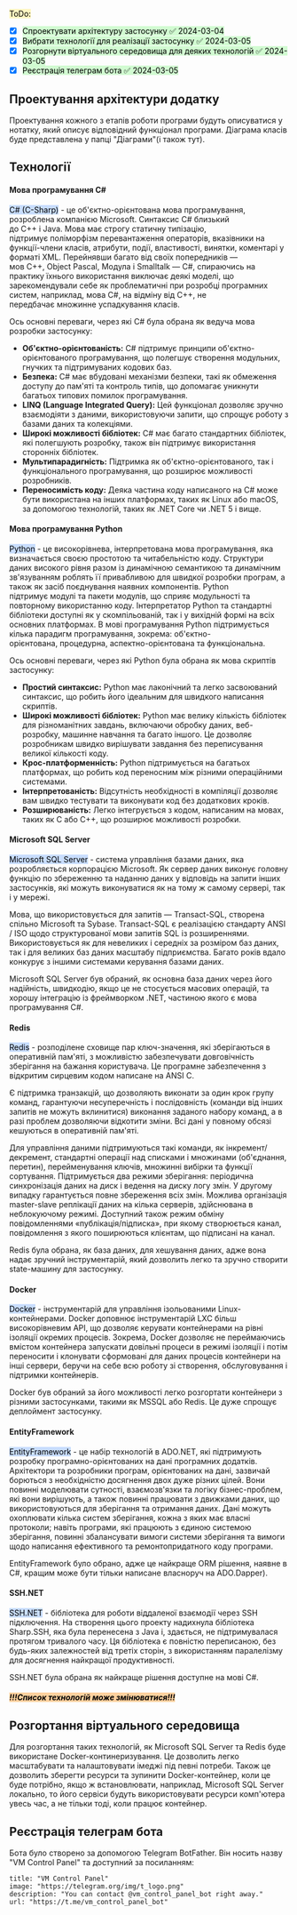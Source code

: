 <mark style="background: #FFF3A3A6;">ToDo:</mark>
- [x] <mark style="background: #BBFABBA6;">Спроектувати архітектуру застосунку ✅ 2024-03-04</mark>
- [x] <mark style="background: #BBFABBA6;">Вибрати технології для реалізації застосунку ✅ 2024-03-05</mark>
- [x] <mark style="background: #BBFABBA6;">Розгорнути віртуального середовища для деяких технологій ✅ 2024-03-05</mark>
- [x] <mark style="background: #BBFABBA6;">Реєстрація телеграм бота ✅ 2024-03-05</mark>

## Проектування архітектури додатку
Проектування кожного з етапів роботи програми будуть описуватися у нотатку, який описує відповідний функціонал програми. Діаграма класів буде представлена у папці "Діаграми"(і також тут).
## Технології
#### Мова програмування C# 
<mark style="background: #ADCCFFA6;">C# (C-Sharp)</mark> - це об'єктно-орієнтована мова програмування, розроблена компанією Microsoft. Синтаксис C# близький до С++ і Java. Мова має строгу статичну типізацію, підтримує поліморфізм перевантаження операторів, вказівники на функції-члени класів, атрибути, події, властивості, винятки, коментарі у форматі XML. Перейнявши багато від своїх попередників — мов С++, Object Pascal, Модула і Smalltalk — С#, спираючись на практику їхнього використання виключає деякі моделі, що зарекомендували себе як проблематичні при розробці програмних систем, наприклад, мова С#, на відміну від C++, не передбачає множинне успадкування класів. 

Ось основні переваги, через які C# була обрана як ведуча мова розробки застосунку:
- **Об'єктно-орієнтованість:** C# підтримує принципи об'єктно-орієнтованого програмування, що полегшує створення модульних, гнучких та підтримуваних кодових баз.
- **Безпека:** C# має вбудовані механізми безпеки, такі як обмеження доступу до пам'яті та контроль типів, що допомагає уникнути багатьох типових помилок програмування.
- **LINQ (Language Integrated Query):** Цей функціонал дозволяє зручно взаємодіяти з даними, використовуючи запити, що спрощує роботу з базами даних та колекціями.
- **Широкі можливості бібліотек:** C# має багато стандартних бібліотек, які полегшують розробку, також він підтримує використання сторонніх бібліотек.
- **Мультипарадигність:** Підтримка як об'єктно-орієнтованого, так і функціонального програмування, що розширює можливості розробників.
- **Переносимість коду:** Деяка частина коду написаного на C# може бути використана на інших платформах, таких як Linux або macOS, за допомогою технологій, таких як .NET Core чи .NET 5 і вище.
#### Мова програмування Python
<mark style="background: #ADCCFFA6;">Python</mark> - це високорівнева, інтерпретована мова програмування, яка визначається своєю простотою та читабельністю коду. Структури даних високого рівня разом із динамічною семантикою та динамічним зв'язуванням роблять її привабливою для швидкої розробки програм, а також як засіб поєднування наявних компонентів. Python підтримує модулі та пакети модулів, що сприяє модульності та повторному використанню коду. Інтерпретатор Python та стандартні бібліотеки доступні як у скомпільованій, так і у вихідній формі на всіх основних платформах. В мові програмування Python підтримується кілька парадигм програмування, зокрема: об'єктно-орієнтована, процедурна, аспектно-орієнтована та функціональна.

Ось основні переваги, через які Python була обрана як мова скриптів застосунку:
- **Простий синтаксис:** Python має лаконічний та легко засвоюваний синтаксис, що робить його ідеальним для швидкого написання скриптів.
- **Широкі можливості бібліотек:** Python має велику кількість бібліотек для різноманітних завдань, включаючи обробку даних, веб-розробку, машинне навчання та багато іншого. Це дозволяє розробникам швидко вирішувати завдання без переписування великої кількості коду.
- **Крос-платформенність:** Python підтримується на багатьох платформах, що робить код переносним між різними операційними системами.
- **Інтерпретованість:** Відсутність необхідності в компіляції дозволяє вам швидко тестувати та виконувати код без додаткових кроків.
- **Розширюваність:** Легко інтегрується з кодом, написаним на мовах, таких як C або C++, що розширює можливості розробки.
#### Microsoft SQL Server
<mark style="background: #ADCCFFA6;">Microsoft SQL Server</mark> - система управління базами даних, яка розробляється корпорацією Microsoft. Як сервер даних виконує головну функцію по збереженню та наданню даних у відповідь на запити інших застосунків, які можуть виконуватися як на тому ж самому сервері, так і у мережі.

Мова, що використовується для запитів — Transact-SQL, створена спільно Microsoft та Sybase. Transact-SQL є реалізацією стандарту ANSI / ISO щодо структурованої мови запитів SQL із розширеннями. Використовується як для невеликих і середніх за розміром баз даних, так і для великих баз даних масштабу підприємства. Багато років вдало конкурує з іншими системами керування базами даних.

Microsoft SQL Server був обраний, як основна база даних через його надійність, швидкодію, якщо це не стосується масових операцій, та хорошу інтеграцію із фреймворком .NET, частиною якого є мова програмування C#.
#### Redis
<mark style="background: #ADCCFFA6;">Redis</mark> - розподілене сховище пар ключ-значення, які зберігаються в оперативній пам'яті, з можливістю забезпечувати довговічність зберігання на бажання користувача. Це програмне забезпечення з відкритим сирцевим кодом написане на ANSI C.

Є підтримка транзакцій, що дозволяють виконати за один крок групу команд, гарантуючи несуперечність і послідовність (команди від інших запитів не можуть вклинитися) виконання заданого набору команд, а в разі проблем дозволяючи відкотити зміни. Всі дані у повному обсязі кешуються в оперативній пам'яті.

Для управління даними підтримуються такі команди, як інкремент/декремент, стандартні операції над списками і множинами (об'єднання, перетин), перейменування ключів, множинні вибірки та функції сортування. Підтримується два режими зберігання: періодична синхронізація даних на диск і ведення на диску логу змін. У другому випадку гарантується повне збереження всіх змін. Можлива організація master-slave реплікації даних на кілька серверів, здійснювана в неблокуючому режимі. Доступний також режим обміну повідомленнями «публікація/підписка», при якому створюється канал, повідомлення з якого поширюються клієнтам, що підписані на канал.

Redis була обрана, як база даних, для хешування даних, адже вона надає зручний інструментарій, який дозволить легко та зручно створити state-машину для застосунку.
#### Docker
<mark style="background: #ADCCFFA6;">Docker</mark> - інструментарій для управління ізольованими Linux-контейнерами. Docker доповнює інструментарій LXC більш високорівневим API, що дозволяє керувати контейнерами на рівні ізоляції окремих процесів. Зокрема, Docker дозволяє не переймаючись вмістом контейнера запускати довільні процеси в режимі ізоляції і потім переносити і клонувати сформовані для даних процесів контейнери на інші сервери, беручи на себе всю роботу зі створення, обслуговування і підтримки контейнерів.

Docker був обраний за його можливості легко розгортати контейнери з різними застосунками, такими як MSSQL або Redis. Це дуже спрощує деплоймент застосунку.
#### EntityFramework
<mark style="background: #ADCCFFA6;">EntityFramework</mark> - це набір технологій в ADO.NET, які підтримують розробку програмно-орієнтованих на дані програмних додатків. Архітектори та розробники програм, орієнтованих на дані, зазвичай борються з необхідністю досягнення двох дуже різних цілей. Вони повинні моделювати сутності, взаємозв'язки та логіку бізнес-проблем, які вони вирішують, а також повинні працювати з движками даних, що використовуються для зберігання та отримання даних. Дані можуть охоплювати кілька систем зберігання, кожна з яких має власні протоколи; навіть програми, які працюють з єдиною системою зберігання, повинні збалансувати вимоги системи зберігання та вимоги щодо написання ефективного та ремонтопридатного коду програми.

EntityFramework було обрано, адже це найкраще ORM рішення, наявне в C#, кращим може бути тільки написане власноруч на ADO.Dapper).
#### SSH.NET
<mark style="background: #ADCCFFA6;">SSH.NET</mark> - бібліотека для роботи віддаленої взаємодії через SSH підключення. На створення цього проекту надихнула бібліотека Sharp.SSH, яка була перенесена з Java і, здається, не підтримувалася протягом тривалого часу. Ця бібліотека є повністю переписаною, без будь-яких залежностей від третіх сторін, з використанням паралелізму для досягнення найкращої продуктивності.

SSH.NET була обрана як найкраще рішення доступне на мові C#.

##### <mark style="background: #FFB86CA6;">!!!Список технологій  може змінюватися!!!</mark>

## Розгортання віртуального середовища
Для розгортання таких технологій, як Microsoft SQL Server та Redis буде використане Docker-континеризування. Це дозволить легко масштабувати та налаштовувати імеджі під певні потреби. Також це дозволить зберегти ресурси та зупинити Docker-контейнер, коли це буде потрібно, якщо ж встановлювати, наприклад, Microsoft SQL Server локально, то його сервіси будуть використовувати ресурси комп'ютера увесь час, а не тільки тоді, коли працює контейнер. 

## Реєстрація телеграм бота
Бота було створено за допомогою Telegram BotFather. Він носить назву "VM Control Panel" та доступний за посиланням: 
```embed
title: "VM Control Panel"
image: "https://telegram.org/img/t_logo.png"
description: "You can contact @vm_control_panel_bot right away."
url: "https://t.me/vm_control_panel_bot"
```
